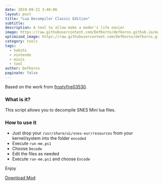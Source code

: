 ```yaml
---
date: 2019-09-21 3:46:06
layout: post
title: "Lua Decompiler Classic Edition"
subtitle:
description: A tool to allow make a moder's life easier
image: https://raw.githubusercontent.com/DefKorns/defkorns.github.io/master/assets/img/default.png
optimized_image: https://raw.githubusercontent.com/DefKorns/defkorns.github.io/master/assets/img/default-sm.png
category: tools
tags:
  - hakchi
  - nintendo
  - minis
  - tool
author: DefKorns
paginate: false
---
```


Based on the work from [frostyfire03530](https://github.com/frostyfire03530).

### **What is it?**
This script allows you to decompile SNES Mini lua files.

### **How to use it**
- Just drop your `/usr/share/ui/snes-eur/resources` from your kernel/system into the folder `encoded`
- Execute `run-me.ps1` 
- Choose `Decode`
- Edit the files as needed
- Execute `run-me.ps1` and choose `Encode` 

Enjoy

<div class="download-section">
<a href="https://github.com/DefKorns/classic-mini-lua-decompiler/releases/latest/download/lua-decrypter.zip" class="btn btn-darkred" role="button">Download Mod</a>
</div>